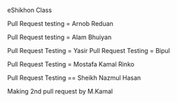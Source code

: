 eShikhon Class

Pull Request testing = Arnob Reduan

Pull Request testing =  Alam Bhuiyan

Pull Request Testing = Yasir 
Pull Request Testing = Bipul


Pull Request Testing = Mostafa Kamal Rinko

Pull Request Testing == Sheikh Nazmul Hasan 

Making 2nd pull request by M.Kamal
